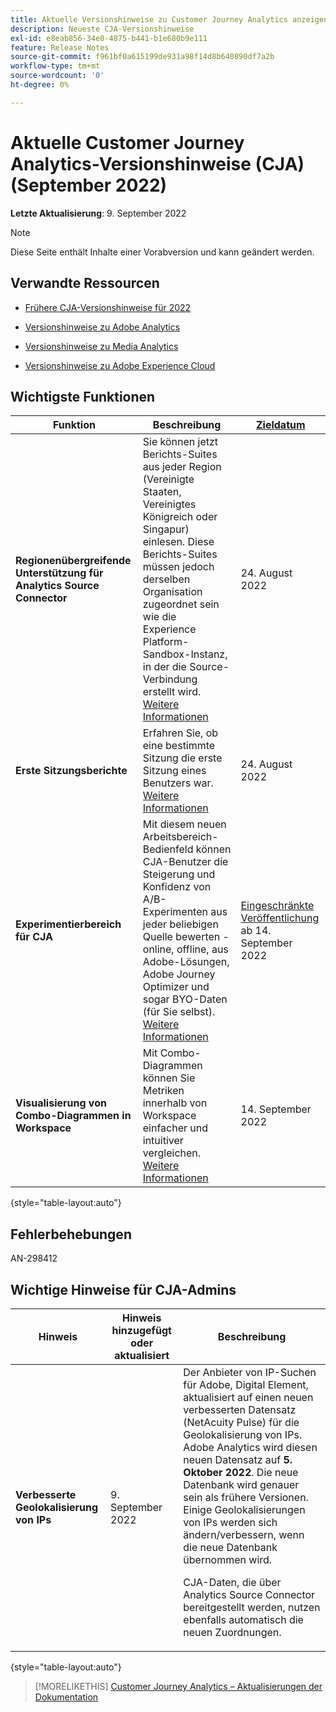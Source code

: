 ```yaml
---
title: Aktuelle Versionshinweise zu Customer Journey Analytics anzeigen
description: Neueste CJA-Versionshinweise
exl-id: e8eab856-34e0-4875-b441-b1e680b9e111
feature: Release Notes
source-git-commit: f961bf0a615199de931a98f14d8b640890df7a2b
workflow-type: tm+mt
source-wordcount: '0'
ht-degree: 0%

---
```


# Aktuelle Customer Journey Analytics-Versionshinweise (CJA) (September 2022)

**Letzte Aktualisierung**: 9. September 2022

>[!NOTE]
>
>Diese Seite enthält Inhalte einer Vorabversion und kann geändert werden.

## Verwandte Ressourcen

* [Frühere CJA-Versionshinweise für 2022](/help/release-notes/2022.md)

* [Versionshinweise zu Adobe Analytics ](https://experienceleague.adobe.com/docs/analytics/release-notes/latest.html?lang=de)

* [Versionshinweise zu Media Analytics](https://experienceleague.adobe.com/docs/media-analytics/using/additional-resources/release-notes.html?lang=de)

* [Versionshinweise zu Adobe Experience Cloud](https://experienceleague.adobe.com/docs/release-notes/experience-cloud/current.html?lang=de)

## Wichtigste Funktionen

| Funktion | Beschreibung | [Zieldatum](/help/release-notes/releases.md) |
| ----------- | ---------- | ----- |
| **Regionenübergreifende Unterstützung für Analytics Source Connector** | Sie können jetzt Berichts-Suites aus jeder Region (Vereinigte Staaten, Vereinigtes Königreich oder Singapur) einlesen. Diese Berichts-Suites müssen jedoch derselben Organisation zugeordnet sein wie die Experience Platform-Sandbox-Instanz, in der die Source-Verbindung erstellt wird. [Weitere Informationen](https://experienceleague.adobe.com/docs/experience-platform/sources/ui-tutorials/create/adobe-applications/analytics.html?lang=de) | 24. August 2022 |
| **Erste Sitzungsberichte** | Erfahren Sie, ob eine bestimmte Sitzung die erste Sitzung eines Benutzers war. [Weitere Informationen](/help/data-views/data-views-usecases.md) | 24. August 2022 |
| **Experimentierbereich für CJA** | Mit diesem neuen Arbeitsbereich-Bedienfeld können CJA-Benutzer die Steigerung und Konfidenz von A/B-Experimenten aus jeder beliebigen Quelle bewerten - online, offline, aus Adobe-Lösungen, Adobe Journey Optimizer und sogar BYO-Daten (für Sie selbst). [Weitere Informationen](/help/analysis-workspace/c-panels/experimentation.md) | [Eingeschränkte Veröffentlichung](/help/release-notes/releases.md) ab 14. September 2022 |
| **Visualisierung von Combo-Diagrammen in Workspace** | Mit Combo-Diagrammen können Sie Metriken innerhalb von Workspace einfacher und intuitiver vergleichen. [Weitere Informationen](https://experienceleague.adobe.com/docs/analytics-platform/using/cja-workspace/visualizations/combo-charts.html?lang=en) | 14. September 2022 |

{style=&quot;table-layout:auto&quot;}

## Fehlerbehebungen

AN-298412

## Wichtige Hinweise für CJA-Admins

| Hinweis | Hinweis hinzugefügt oder aktualisiert | Beschreibung |
| --- | --- | --- |
| **Verbesserte Geolokalisierung von IPs** | 9. September 2022 | Der Anbieter von IP-Suchen für Adobe, Digital Element, aktualisiert auf einen neuen verbesserten Datensatz (NetAcuity Pulse) für die Geolokalisierung von IPs. Adobe Analytics wird diesen neuen Datensatz auf **5. Oktober 2022**. Die neue Datenbank wird genauer sein als frühere Versionen. Einige Geolokalisierungen von IPs werden sich ändern/verbessern, wenn die neue Datenbank übernommen wird.<p> CJA-Daten, die über Analytics Source Connector bereitgestellt werden, nutzen ebenfalls automatisch die neuen Zuordnungen. |

{style=&quot;table-layout:auto&quot;}

>[!MORELIKETHIS]
>[Customer Journey Analytics – Aktualisierungen der Dokumentation](/help/release-notes/doc-changes.md)
